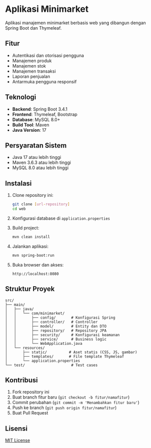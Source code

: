 # Aplikasi Minimarket

Aplikasi manajemen minimarket berbasis web yang dibangun dengan Spring Boot dan Thymeleaf.

## Fitur

- Autentikasi dan otorisasi pengguna
- Manajemen produk
- Manajemen stok
- Manajemen transaksi
- Laporan penjualan
- Antarmuka pengguna responsif

## Teknologi

- **Backend**: Spring Boot 3.4.1
- **Frontend**: Thymeleaf, Bootstrap
- **Database**: MySQL 8.0+
- **Build Tool**: Maven
- **Java Version**: 17

## Persyaratan Sistem

- Java 17 atau lebih tinggi
- Maven 3.6.3 atau lebih tinggi
- MySQL 8.0 atau lebih tinggi

## Instalasi

1. Clone repository ini:
   ```bash
   git clone [url-repository]
   cd web
   ```

2. Konfigurasi database di `application.properties`

3. Build project:
   ```bash
   mvn clean install
   ```

4. Jalankan aplikasi:
   ```bash
   mvn spring-boot:run
   ```

5. Buka browser dan akses:
   ```
   http://localhost:8080
   ```

## Struktur Proyek

```
src/
├── main/
│   ├── java/
│   │   └── com/minimarket/
│   │       ├── config/       # Konfigurasi Spring
│   │       ├── controller/   # Controller
│   │       ├── model/        # Entity dan DTO
│   │       ├── repository/   # Repository JPA
│   │       ├── security/     # Konfigurasi keamanan
│   │       ├── service/      # Business logic
│   │       └── WebApplication.java
│   └── resources/
│       ├── static/          # Aset statis (CSS, JS, gambar)
│       ├── templates/       # File template Thymeleaf
│       └── application.properties
└── test/                     # Test cases
```

## Kontribusi

1. Fork repository ini
2. Buat branch fitur baru (`git checkout -b fitur/namafitur`)
3. Commit perubahan (`git commit -m 'Menambahkan fitur baru'`)
4. Push ke branch (`git push origin fitur/namafitur`)
5. Buat Pull Request

## Lisensi

[MIT License](LICENSE)
